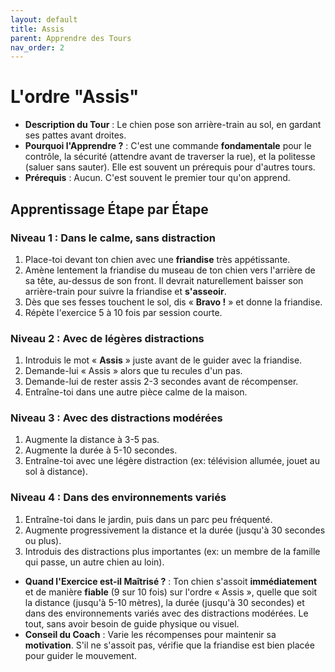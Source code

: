 ```yaml
---
layout: default
title: Assis
parent: Apprendre des Tours
nav_order: 2
---
```


# L'ordre "Assis"

- **Description du Tour** : Le chien pose son arrière-train au sol, en gardant ses pattes avant droites.
- **Pourquoi l'Apprendre ?** : C'est une commande **fondamentale** pour le contrôle, la sécurité (attendre avant de traverser la rue), et la politesse (saluer sans sauter). Elle est souvent un prérequis pour d'autres tours.
- **Prérequis** : Aucun. C'est souvent le premier tour qu'on apprend.

## Apprentissage Étape par Étape

### Niveau 1 : Dans le calme, sans distraction

1.  Place-toi devant ton chien avec une **friandise** très appétissante.
2.  Amène lentement la friandise du museau de ton chien vers l'arrière de sa tête, au-dessus de son front. Il devrait naturellement baisser son arrière-train pour suivre la friandise et **s'asseoir**.
3.  Dès que ses fesses touchent le sol, dis « **Bravo !** » et donne la friandise.
4.  Répète l'exercice 5 à 10 fois par session courte.

### Niveau 2 : Avec de légères distractions

1.  Introduis le mot « **Assis** » juste avant de le guider avec la friandise.
2.  Demande-lui « Assis » alors que tu recules d'un pas.
3.  Demande-lui de rester assis 2-3 secondes avant de récompenser.
4.  Entraîne-toi dans une autre pièce calme de la maison.

### Niveau 3 : Avec des distractions modérées

1.  Augmente la distance à 3-5 pas.
2.  Augmente la durée à 5-10 secondes.
3.  Entraîne-toi avec une légère distraction (ex: télévision allumée, jouet au sol à distance).

### Niveau 4 : Dans des environnements variés

1.  Entraîne-toi dans le jardin, puis dans un parc peu fréquenté.
2.  Augmente progressivement la distance et la durée (jusqu'à 30 secondes ou plus).
3.  Introduis des distractions plus importantes (ex: un membre de la famille qui passe, un autre chien au loin).

- **Quand l'Exercice est-il Maîtrisé ?** : Ton chien s'assoit **immédiatement** et de manière **fiable** (9 sur 10 fois) sur l'ordre « Assis », quelle que soit la distance (jusqu'à 5-10 mètres), la durée (jusqu'à 30 secondes) et dans des environnements variés avec des distractions modérées. Le tout, sans avoir besoin de guide physique ou visuel.
- **Conseil du Coach** : Varie les récompenses pour maintenir sa **motivation**. S'il ne s'assoit pas, vérifie que la friandise est bien placée pour guider le mouvement. 

